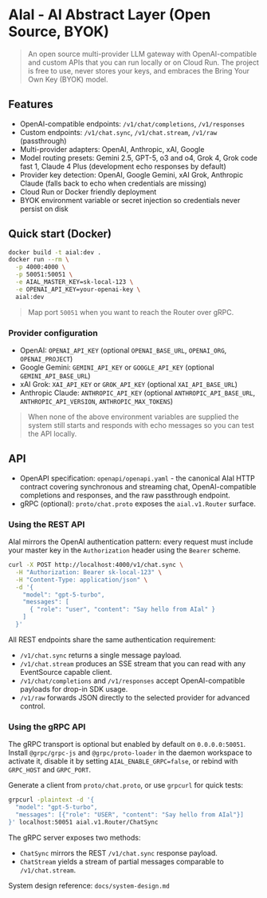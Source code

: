 # AIal - AI Abstract Layer (Open Source, BYOK)

> An open source multi-provider LLM gateway with OpenAI-compatible and custom APIs that you can run locally or on Cloud Run.
> The project is free to use, never stores your keys, and embraces the Bring Your Own Key (BYOK) model.

## Features
- OpenAI-compatible endpoints: `/v1/chat/completions`, `/v1/responses`
- Custom endpoints: `/v1/chat.sync`, `/v1/chat.stream`, `/v1/raw` (passthrough)
- Multi-provider adapters: OpenAI, Anthropic, xAI, Google
- Model routing presets: Gemini 2.5, GPT-5, o3 and o4, Grok 4, Grok code fast 1, Claude 4 Plus (development echo responses by default)
- Provider key detection: OpenAI, Google Gemini, xAI Grok, Anthropic Claude (falls back to echo when credentials are missing)
- Cloud Run or Docker friendly deployment
- BYOK environment variable or secret injection so credentials never persist on disk

## Quick start (Docker)
```bash
docker build -t aial:dev .
docker run --rm \
  -p 4000:4000 \
  -p 50051:50051 \
  -e AIAL_MASTER_KEY=sk-local-123 \
  -e OPENAI_API_KEY=your-openai-key \
  aial:dev
```

> Map port `50051` when you want to reach the Router over gRPC.

### Provider configuration
- OpenAI: `OPENAI_API_KEY` (optional `OPENAI_BASE_URL`, `OPENAI_ORG`, `OPENAI_PROJECT`)
- Google Gemini: `GEMINI_API_KEY` or `GOOGLE_API_KEY` (optional `GEMINI_API_BASE_URL`)
- xAI Grok: `XAI_API_KEY` or `GROK_API_KEY` (optional `XAI_API_BASE_URL`)
- Anthropic Claude: `ANTHROPIC_API_KEY` (optional `ANTHROPIC_API_BASE_URL`, `ANTHROPIC_API_VERSION`, `ANTHROPIC_MAX_TOKENS`)

> When none of the above environment variables are supplied the system still starts and responds with echo messages so you can test the API locally.

## API
- OpenAPI specification: `openapi/openapi.yaml` - the canonical AIal HTTP contract covering synchronous and streaming chat, OpenAI-compatible completions and responses, and the raw passthrough endpoint.
- gRPC (optional): `proto/chat.proto` exposes the `aial.v1.Router` surface.

### Using the REST API
AIal mirrors the OpenAI authentication pattern: every request must include your master key in the `Authorization` header using the `Bearer` scheme.

```bash
curl -X POST http://localhost:4000/v1/chat.sync \
  -H "Authorization: Bearer sk-local-123" \
  -H "Content-Type: application/json" \
  -d '{
    "model": "gpt-5-turbo",
    "messages": [
      { "role": "user", "content": "Say hello from AIal" }
    ]
  }'
```

All REST endpoints share the same authentication requirement:
- `/v1/chat.sync` returns a single message payload.
- `/v1/chat.stream` produces an SSE stream that you can read with any EventSource capable client.
- `/v1/chat/completions` and `/v1/responses` accept OpenAI-compatible payloads for drop-in SDK usage.
- `/v1/raw` forwards JSON directly to the selected provider for advanced control.

### Using the gRPC API
The gRPC transport is optional but enabled by default on `0.0.0.0:50051`. Install `@grpc/grpc-js` and `@grpc/proto-loader` in the daemon workspace to activate it, disable it by setting `AIAL_ENABLE_GRPC=false`, or rebind with `GRPC_HOST` and `GRPC_PORT`.

Generate a client from `proto/chat.proto`, or use `grpcurl` for quick tests:

```bash
grpcurl -plaintext -d '{
  "model": "gpt-5-turbo",
  "messages": [{"role": "USER", "content": "Say hello from AIal"}]
}' localhost:50051 aial.v1.Router/ChatSync
```

The gRPC server exposes two methods:
- `ChatSync` mirrors the REST `/v1/chat.sync` response payload.
- `ChatStream` yields a stream of partial messages comparable to `/v1/chat.stream`.

System design reference: `docs/system-design.md`
